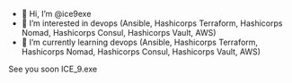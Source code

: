 - 👋 Hi, I’m @ice9exe
- 👀 I’m interested in devops (Ansible, Hashicorps Terraform, Hashicorps Nomad, Hashicorps Consul, Hashicorps Vault, AWS)
- 🌱 I’m currently learning devops (Ansible, Hashicorps Terraform, Hashicorps Nomad, Hashicorps Consul, Hashicorps Vault, AWS)

<!---
ice9exe/ice9exe is a ✨ special ✨ repository because its `README.md` (this file) appears on your GitHub profile.
You can click the Preview link to take a look at your changes.
--->

See you soon
ICE_9.exe

